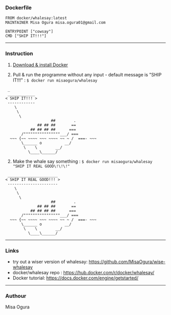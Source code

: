 ### Dockerfile
```
FROM docker/whalesay:latest
MAINTAINER Misa Ogura misa.ogura01@gmail.com

ENTRYPOINT ["cowsay"]
CMD ["SHIP IT!!!"]
```
-----
### Instruction
1. [Download & install Docker](https://docs.docker.com/engine/getstarted/step_one/#step-1-get-docker)

2. Pull & run the programme without any input - default message is "SHIP IT!!!" : `$ docker run misaogura/whalesay`
```
 _
 ____________
< SHIP IT!!! >
 ------------
    \
     \
      \
                    ##        .
              ## ## ##       ==
           ## ## ## ##      ===
       /""""""""""""""""___/ ===
  ~~~ {~~ ~~~~ ~~~ ~~~~ ~~ ~ /  ===- ~~~
       \______ o          __/
        \    \        __/
          \____\______/
```

2. Make the whale say something : `$ docker run misaogura/whalesay "SHIP IT REAL GOOD\!\!\!"`

```
 ______________________
< SHIP IT REAL GOOD!!! >
 ----------------------
    \
     \
      \
                    ##        .
              ## ## ##       ==
           ## ## ## ##      ===
       /""""""""""""""""___/ ===
  ~~~ {~~ ~~~~ ~~~ ~~~~ ~~ ~ /  ===- ~~~
       \______ o          __/
        \    \        __/
          \____\______/
```
-----
### Links
- try out a wiser version of whalesay: https://github.com/MisaOgura/wise-whalesay
- docker/whalesay repo : https://hub.docker.com/r/docker/whalesay/
- Docker tutorial: https://docs.docker.com/engine/getstarted/
-----
### Authour
Misa Ogura
